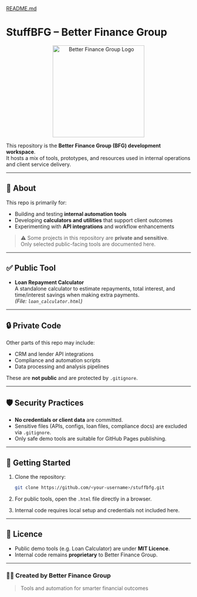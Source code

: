 [README.md](https://github.com/user-attachments/files/22454644/README.md)
# StuffBFG – Better Finance Group

<p align="center">
  <img src="./logo.png" alt="Better Finance Group Logo" width="250">
</p>

This repository is the **Better Finance Group (BFG) development workspace**.  
It hosts a mix of tools, prototypes, and resources used in internal operations and client service delivery.

---

## 📌 About
This repo is primarily for:
- Building and testing **internal automation tools**
- Developing **calculators and utilities** that support client outcomes
- Experimenting with **API integrations** and workflow enhancements

> ⚠️ Some projects in this repository are **private and sensitive**.  
> Only selected public-facing tools are documented here.

---

## ✅ Public Tool
- **Loan Repayment Calculator**  
  A standalone calculator to estimate repayments, total interest, and time/interest savings when making extra payments.  
  *(File: `loan_calculator.html`)*

---

## 🔒 Private Code
Other parts of this repo may include:
- CRM and lender API integrations  
- Compliance and automation scripts  
- Data processing and analysis pipelines  

These are **not public** and are protected by `.gitignore`.

---

## 🛡 Security Practices
- **No credentials or client data** are committed.  
- Sensitive files (APIs, configs, loan files, compliance docs) are excluded via `.gitignore`.  
- Only safe demo tools are suitable for GitHub Pages publishing.  

---

## 🚀 Getting Started
1. Clone the repository:
   ```bash
   git clone https://github.com/<your-username>/stuffbfg.git
   ```

2. For public tools, open the `.html` file directly in a browser.  
3. Internal code requires local setup and credentials not included here.

---

## 📜 Licence
- Public demo tools (e.g. Loan Calculator) are under **MIT Licence**.  
- Internal code remains **proprietary** to Better Finance Group.  

---

### 👨‍💻 Created by Better Finance Group
> Tools and automation for smarter financial outcomes
